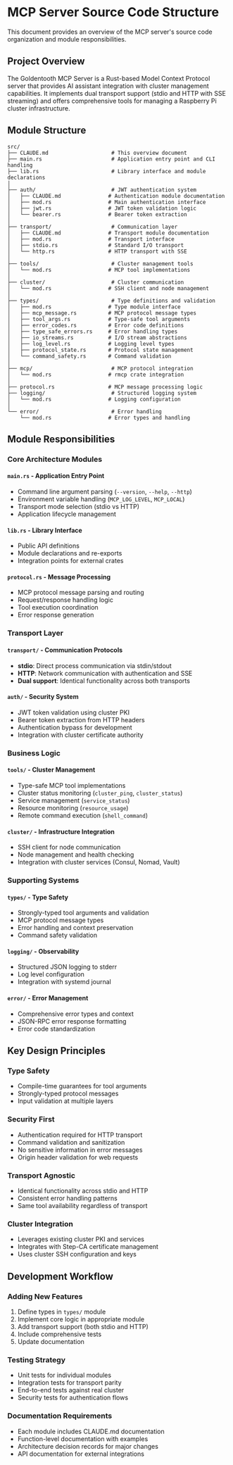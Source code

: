 # MCP Server Source Code Structure

This document provides an overview of the MCP server's source code organization and module responsibilities.

## Project Overview

The Goldentooth MCP Server is a Rust-based Model Context Protocol server that provides AI assistant integration with cluster management capabilities. It implements dual transport support (stdio and HTTP with SSE streaming) and offers comprehensive tools for managing a Raspberry Pi cluster infrastructure.

## Module Structure

```
src/
├── CLAUDE.md                    # This overview document
├── main.rs                      # Application entry point and CLI handling
├── lib.rs                       # Library interface and module declarations
│
├── auth/                        # JWT authentication system
│   ├── CLAUDE.md               # Authentication module documentation
│   ├── mod.rs                  # Main authentication interface
│   ├── jwt.rs                  # JWT token validation logic
│   └── bearer.rs               # Bearer token extraction
│
├── transport/                   # Communication layer
│   ├── CLAUDE.md               # Transport module documentation
│   ├── mod.rs                  # Transport interface
│   ├── stdio.rs                # Standard I/O transport
│   └── http.rs                 # HTTP transport with SSE
│
├── tools/                       # Cluster management tools
│   └── mod.rs                  # MCP tool implementations
│
├── cluster/                     # Cluster communication
│   └── mod.rs                  # SSH client and node management
│
├── types/                       # Type definitions and validation
│   ├── mod.rs                  # Type module interface
│   ├── mcp_message.rs          # MCP protocol message types
│   ├── tool_args.rs            # Type-safe tool arguments
│   ├── error_codes.rs          # Error code definitions
│   ├── type_safe_errors.rs     # Error handling types
│   ├── io_streams.rs           # I/O stream abstractions
│   ├── log_level.rs            # Logging level types
│   ├── protocol_state.rs       # Protocol state management
│   └── command_safety.rs       # Command validation
│
├── mcp/                         # MCP protocol integration
│   └── mod.rs                  # rmcp crate integration
│
├── protocol.rs                 # MCP message processing logic
├── logging/                     # Structured logging system
│   └── mod.rs                  # Logging configuration
│
└── error/                       # Error handling
    └── mod.rs                  # Error types and handling
```

## Module Responsibilities

### Core Architecture Modules

#### `main.rs` - Application Entry Point
- Command line argument parsing (`--version`, `--help`, `--http`)
- Environment variable handling (`MCP_LOG_LEVEL`, `MCP_LOCAL`)
- Transport mode selection (stdio vs HTTP)
- Application lifecycle management

#### `lib.rs` - Library Interface
- Public API definitions
- Module declarations and re-exports
- Integration points for external crates

#### `protocol.rs` - Message Processing
- MCP protocol message parsing and routing
- Request/response handling logic
- Tool execution coordination
- Error response generation

### Transport Layer

#### `transport/` - Communication Protocols
- **stdio**: Direct process communication via stdin/stdout
- **HTTP**: Network communication with authentication and SSE
- **Dual support**: Identical functionality across both transports

#### `auth/` - Security System
- JWT token validation using cluster PKI
- Bearer token extraction from HTTP headers
- Authentication bypass for development
- Integration with cluster certificate authority

### Business Logic

#### `tools/` - Cluster Management
- Type-safe MCP tool implementations
- Cluster status monitoring (`cluster_ping`, `cluster_status`)
- Service management (`service_status`)
- Resource monitoring (`resource_usage`)
- Remote command execution (`shell_command`)

#### `cluster/` - Infrastructure Integration
- SSH client for node communication
- Node management and health checking
- Integration with cluster services (Consul, Nomad, Vault)

### Supporting Systems

#### `types/` - Type Safety
- Strongly-typed tool arguments and validation
- MCP protocol message types
- Error handling and context preservation
- Command safety validation

#### `logging/` - Observability
- Structured JSON logging to stderr
- Log level configuration
- Integration with systemd journal

#### `error/` - Error Management
- Comprehensive error types and context
- JSON-RPC error response formatting
- Error code standardization

## Key Design Principles

### Type Safety
- Compile-time guarantees for tool arguments
- Strongly-typed protocol messages
- Input validation at multiple layers

### Security First
- Authentication required for HTTP transport
- Command validation and sanitization
- No sensitive information in error messages
- Origin header validation for web requests

### Transport Agnostic
- Identical functionality across stdio and HTTP
- Consistent error handling patterns
- Same tool availability regardless of transport

### Cluster Integration
- Leverages existing cluster PKI and services
- Integrates with Step-CA certificate management
- Uses cluster SSH configuration and keys

## Development Workflow

### Adding New Features
1. Define types in `types/` module
2. Implement core logic in appropriate module
3. Add transport support (both stdio and HTTP)
4. Include comprehensive tests
5. Update documentation

### Testing Strategy
- Unit tests for individual modules
- Integration tests for transport parity
- End-to-end tests against real cluster
- Security tests for authentication flows

### Documentation Requirements
- Each module includes CLAUDE.md documentation
- Function-level documentation with examples
- Architecture decision records for major changes
- API documentation for external integrations
